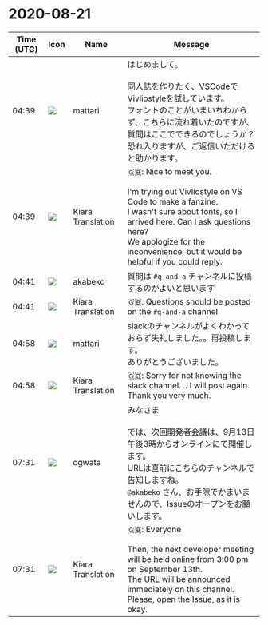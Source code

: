 # 2020-08-21

|Time (UTC)|Icon|Name|Message|
|---|---|---|---|
|04:39|![](https://secure.gravatar.com/avatar/10d95659b0a9eda4e94cfc0f927e32dd.jpg?s=72&d=https%3A%2F%2Fa.slack-edge.com%2Fdf10d%2Fimg%2Favatars%2Fava_0003-72.png)|mattari|はじめまして。<br><br>同人誌を作りたく、VSCodeでVivliostyleを試しています。<br>フォントのことがいまいちわからず、こちらに流れ着いたのですが、質問はここでできるのでしょうか？<br>恐れ入りますが、ご返信いただけると助かります。|
|04:39|![](https://avatars.slack-edge.com/2019-08-21/732685848020_f3f20736795184660348_72.png)|Kiara Translation|🇬🇧: Nice to meet you.<br><br>I'm trying out Vivliostyle on VS Code to make a fanzine.<br>I wasn't sure about fonts, so I arrived here. Can I ask questions here?<br>We apologize for the inconvenience, but it would be helpful if you could reply.|
|04:41|![](https://avatars.slack-edge.com/2019-05-15/624511073651_25909952cd7a069ceed2_72.png)|akabeko|質問は `#q-and-a` チャンネルに投稿するのがよいと思います|
|04:41|![](https://avatars.slack-edge.com/2019-08-21/732685848020_f3f20736795184660348_72.png)|Kiara Translation|🇬🇧: Questions should be posted on the `#q-and-a` channel|
|04:58|![](https://secure.gravatar.com/avatar/10d95659b0a9eda4e94cfc0f927e32dd.jpg?s=72&d=https%3A%2F%2Fa.slack-edge.com%2Fdf10d%2Fimg%2Favatars%2Fava_0003-72.png)|mattari|slackのチャンネルがよくわかっておらず失礼しました。。再投稿します。<br>ありがとうございました。|
|04:58|![](https://avatars.slack-edge.com/2019-08-21/732685848020_f3f20736795184660348_72.png)|Kiara Translation|🇬🇧: Sorry for not knowing the slack channel. .. I will post again.<br>Thank you very much.|
|07:31|![](https://avatars.slack-edge.com/2019-11-22/845042642576_070441337abaca9fb7b3_72.png)|ogwata|みなさま<br><br>では、次回開発者会議は、9月13日午後3時からオンラインにて開催します。<br>URLは直前にこちらのチャンネルで告知しますね。<br>`@akabeko` さん、お手隙でかまいませんので、Issueのオープンをお願いします。|
|07:31|![](https://avatars.slack-edge.com/2019-08-21/732685848020_f3f20736795184660348_72.png)|Kiara Translation|🇬🇧: Everyone<br><br>Then, the next developer meeting will be held online from 3:00 pm on September 13th.<br>The URL will be announced immediately on this channel.<br> Please, open the Issue, as it is okay.|
